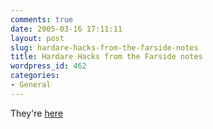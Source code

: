 ```yaml
---
comments: true
date: 2005-03-16 17:11:11
layout: post
slug: hardare-hacks-from-the-farside-notes
title: Hardare Hacks from the Farside notes
wordpress_id: 462
categories:
- General
---
```


They're [here](http://asciiarmor.com/resources/hardwarehacks.txt)
